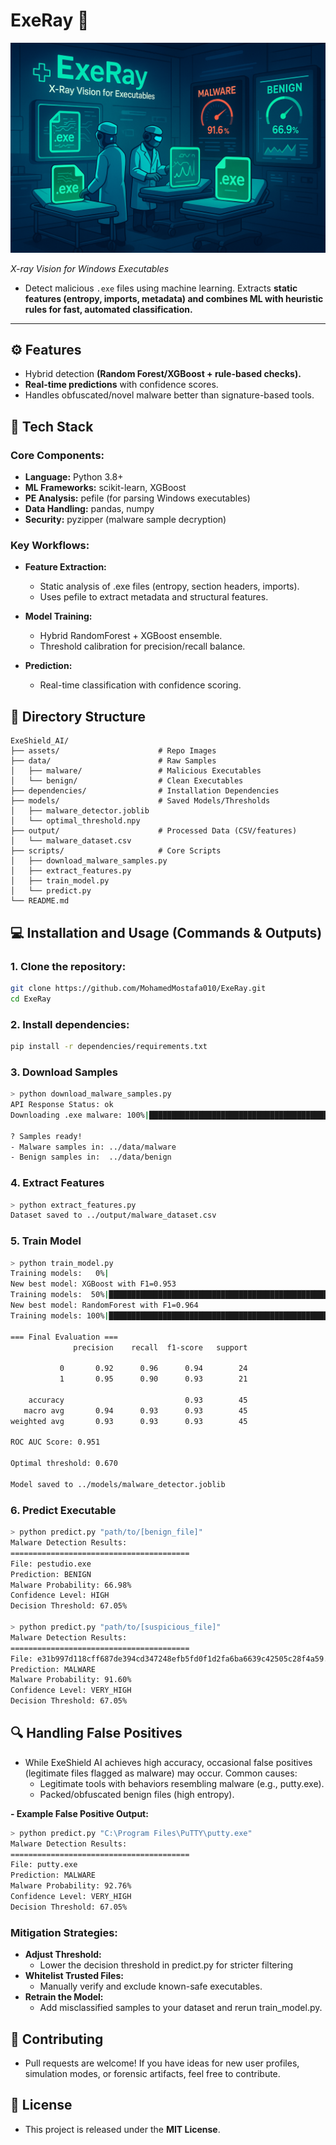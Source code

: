 # ExeRay :hospital:  
<p align="center">
  <img src="assets/ExeRay_Image.png" alt="TruxTrace banner" width="560"/>
</p>

*X-ray Vision for Windows Executables*    

- Detect malicious `.exe` files using machine learning. Extracts **static features (entropy, imports, metadata) and combines ML with heuristic rules for fast, automated classification.**  

---

## :gear: **Features**  
- Hybrid detection **(Random Forest/XGBoost + rule-based checks).**
- **Real-time predictions** with confidence scores.  
- Handles obfuscated/novel malware better than signature-based tools.  

## :wrench: Tech Stack
### **Core Components:**
- **Language:** Python 3.8+
- **ML Frameworks:** scikit-learn, XGBoost
- **PE Analysis:** pefile (for parsing Windows executables)
- **Data Handling:** pandas, numpy
- **Security:** pyzipper (malware sample decryption)
### **Key Workflows:**
- **Feature Extraction:**
  - Static analysis of .exe files (entropy, section headers, imports).
  - Uses pefile to extract metadata and structural features.
- **Model Training:**
  - Hybrid RandomForest + XGBoost ensemble.
  - Threshold calibration for precision/recall balance.

- **Prediction:**
  - Real-time classification with confidence scoring.

## :file_folder: **Directory Structure**  
```plaintext
ExeShield_AI/
├── assets/                      # Repo Images
├── data/                        # Raw Samples  
│   ├── malware/                 # Malicious Executables  
│   └── benign/                  # Clean Executables
├── dependencies/                # Installation Dependencies
├── models/                      # Saved Models/Thresholds  
│   ├── malware_detector.joblib  
│   └── optimal_threshold.npy  
├── output/                      # Processed Data (CSV/features)
│   └── malware_dataset.csv
├── scripts/                     # Core Scripts  
│   ├── download_malware_samples.py  
│   ├── extract_features.py  
│   ├── train_model.py  
│   └── predict.py  
└── README.md
```

## :computer: Installation and Usage (Commands & Outputs)

### **1. Clone the repository:**
```bash
git clone https://github.com/MohamedMostafa010/ExeRay.git
cd ExeRay
```
### **2. Install dependencies:**
```bash
pip install -r dependencies/requirements.txt
```
### **3. Download Samples**
```bash
> python download_malware_samples.py
API Response Status: ok
Downloading .exe malware: 100%|████████████████████████████████████████████████████████████████████████████████████████████████████████████████████████████| 100/100 [06:07<00:00,  3.67s/it]

? Samples ready!
- Malware samples in: ../data/malware
- Benign samples in:  ../data/benign
```
### **4. Extract Features**
```bash
> python extract_features.py
Dataset saved to ../output/malware_dataset.csv
```
### **5. Train Model**
```bash
> python train_model.py
Training models:   0%|                                                                                                                                                 | 0/2 [00:00<?, ?it/s]
New best model: XGBoost with F1=0.953
Training models:  50%|████████████████████████████████████████████████████████████████████▌                                                                    | 1/2 [00:01<00:01,  1.19s/it]
New best model: RandomForest with F1=0.964
Training models: 100%|█████████████████████████████████████████████████████████████████████████████████████████████████████████████████████████████████████████| 2/2 [00:03<00:00,  1.53s/it]

=== Final Evaluation ===
              precision    recall  f1-score   support

           0       0.92      0.96      0.94        24
           1       0.95      0.90      0.93        21

    accuracy                           0.93        45
   macro avg       0.94      0.93      0.93        45
weighted avg       0.93      0.93      0.93        45

ROC AUC Score: 0.951

Optimal threshold: 0.670

Model saved to ../models/malware_detector.joblib
``` 
### **6. Predict Executable**
```bash
> python predict.py "path/to/[benign_file]"
Malware Detection Results:
========================================
File: pestudio.exe
Prediction: BENIGN
Malware Probability: 66.98%
Confidence Level: HIGH
Decision Threshold: 67.05%

> python predict.py "path/to/[suspicious_file]"
Malware Detection Results:
========================================
File: e31b997d118cff687de394cd347248efb5fd0f1d2fa6ba6639c42505c28f4a59.exe
Prediction: MALWARE
Malware Probability: 91.60%
Confidence Level: VERY_HIGH
Decision Threshold: 67.05%
```

## :mag: Handling False Positives
- While ExeShield AI achieves high accuracy, occasional false positives (legitimate files flagged as malware) may occur. Common causes:
  - Legitimate tools with behaviors resembling malware (e.g., putty.exe).
  - Packed/obfuscated benign files (high entropy).
    
**- Example False Positive Output:**
```bash
> python predict.py "C:\Program Files\PuTTY\putty.exe"
Malware Detection Results:
========================================
File: putty.exe
Prediction: MALWARE
Malware Probability: 92.76%
Confidence Level: VERY_HIGH
Decision Threshold: 67.05%
```
### Mitigation Strategies:
- **Adjust Threshold:**
  - Lower the decision threshold in predict.py for stricter filtering
- **Whitelist Trusted Files:**
  - Manually verify and exclude known-safe executables.
- **Retrain the Model:**
  - Add misclassified samples to your dataset and rerun train_model.py.

## 🤝 **Contributing**
- Pull requests are welcome! If you have ideas for new user profiles, simulation modes, or forensic artifacts, feel free to contribute.

## :book: **License**
- This project is released under the **MIT License**.
